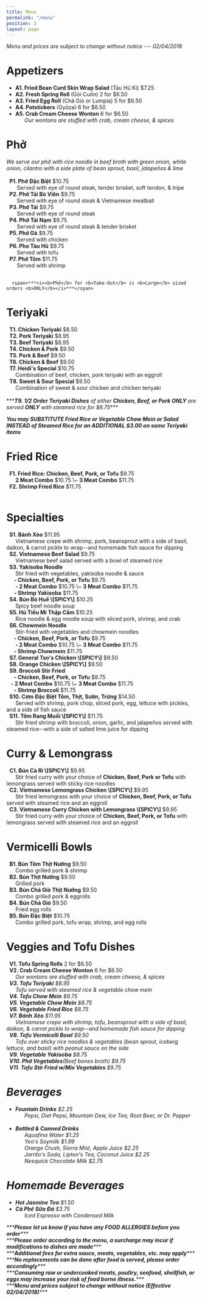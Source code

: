 ```yaml
---
title: Menu
permalink: "/menu"
position: 2
layout: page
---
```


<span>*<i>Menu and prices are subject to change without notice --- 02/04/2018</i>*</span><br/>
<p>
<h1>Appetizers</h1>
<ul>
<li><b>A1. Fried Bean Curd Skin Wrap Salad</b> (Tàu Hũ Ki) $7.25</li>
<li><b>A2. Fresh Spring Roll</b> (Gỏi Cuốn) 2 for $6.50</li>
<li><b>A3. Fried Egg Roll</b> (Chả Giò or Lumpia) 5 for $6.50</li>
<li><b>A4. Potstickers</b> (Gyōza) 6 for $6.50</li>
<li><b>A5. Crab Cream Cheese Wonton</b> 6 for $6.50</li>
<span>      <i>Our wontons are stuffed with crab, cream cheese, & spices</i></span>
</ul>
</p>

<p>
<h1>Phở</h1>
<span><i>We serve our phở with rice noodle in beef broth with green onion, white onion, cilantro with a side plate of bean sprout, basil, jalapeños & lime</i></span> <br/><br/>
<span>  <b>P1. Phở Đặc Biệt</b> $10.75</span><br/>
<span>       Served with eye of round steak, tender brisket, soft tendon, & tripe</span><br/>
<span>  <b>P2. Phở Tái Bò Viên</b> $9.75</span><br/>
<span>       Served with eye of round steak & Vietnamese meatball</span><br/>
<span>  <b>P3. Phở Tái</b> $9.75</span><br/>
<span>       Served with eye of round steak</span><br/>
<span>  <b>P4. Phở Tái Nạm</b> $9.75</span><br/>
<span>       Served with eye of round steak & tender brisket</span><br/>
<span>  <b>P5. Phở Gà</b> $9.75</span><br/>
<span>       Served with chicken</span><br/>
<span>  <b>P6. Pho Tàu Hũ</b> $9.75</span><br/><span>       Served with tofu</span><br/>
<span>  <b>P7. Phở Tôm</b> $11.75</span><br/>
<span>       Served with shrimp</span><br/><br/>

      <span>***<i><b>Phở</b> for <b>Take-Out</b> is <b>Large</b> sized orders <b>ONLY</b></i>***</span>

</p>

<p>
<h1>Teriyaki</h1>
<span>  <b>T1. Chicken Teriyaki</b> $8.50</span><br/>
<span>  <b>T2. Pork Teriyaki</b> $8.95</span><br/>
<span>  <b>T3. Beef Teriyaki</b> $8.95</span><br/>
<span>  <b>T4. Chicken & Pork</b> $9.50</span><br/>
<span>  <b>T5. Pork & Beef</b> $9.50</span><br/>
<span>  <b>T6. Chicken & Beef</b> $9.50</span><br/>
<span>  <b>T7. Heidi's Special</b> $10.75</span><br/>
<span>      Combination of beef, chicken, pork teriyaki with an eggroll</span><br/>
<span>  <b>T8. Sweet & Sour Special</b> $9.50</span><br/>
<span>      Combination of sweet & sour chicken and chicken teriyaki</span><br/><br/>
<span>***<i><b>T9. 1/2 Order Teriyaki Dishes</b> of either <b>Chicken, Beef, or Pork ONLY</b> are served <b>ONLY</b> with steamed rice for $6.75</i>***</span> <br/>

<span>***<i><b>You may SUBSTITUTE Fried Rice or Vegetable Chow Mein or Salad INSTEAD of Steamed Rice for an ADDITIONAL $3.00 on some Teriyaki items</b></i>***</span>
</p>


<p>
<h1>Fried Rice</h1>
<span>  <b>F1. Fried Rice: Chicken, Beef, Pork, or Tofu</b> $9.75</span><br/>
<span>      <b>2 Meat Combo</b> $10.75 \~ <b>3 Meat Combo</b> $11.75</span><br/>
<span>  <b>F2. Shrimp Fried Rice</b> $11.75</span><br/><br/>

</p>

<p>
<h1>Specialties</h1>
<span>  <b>S1. Bánh Xèo</b> $11.95</span><br/>
<span>      Vietnamese crepe with shrimp, pork, beansprout with a side of basil, daikon, & carrot pickle to wrap--and homemade fish sauce for dipping</span><br/>
<span>  <b>S2. Vietnamese Beef Salad</b> $9.75</span><br/>
<span>      Vietnamese beef salad served with a bowl of steamed rice</span><br/>
<span>  <b>S3. Yakisoba Noodle</b></span> <br/>
<span>      Stir fried with vegetables, yakisoba noodle & sauce</span><br/>
<span>	    <b>&nbsp;&nbsp;&nbsp;&nbsp;&nbsp;&nbsp;- Chicken, Beef, Pork, or Tofu</b> $9.75 </span> <br/>
<span>      <b>- 2 Meat Combo</b> $10.75 \~ <b>3 Meat Combo</b> $11.75</span><br/>
<span>		<b>&nbsp;&nbsp;&nbsp;&nbsp;&nbsp;&nbsp;- Shrimp Yakisoba</b> $11.75</span><br/>
<span>  <b>S4. Bún Bò Huế \[SPICY\]</b> $10.25</span><br/>
<span>      Spicy beef noodle soup</span><br/>
<span>  <b>S5. Hủ Tiếu Mi Thập Cẩm</b> $10.25</span><br/>
<span>      Rice noodle & egg noodle soup with sliced pork, shrimp, and crab</span><br/>
<span>  <b>S6. Chowmein Noodle</b></span><br/>
<span>      Stir-fried with vegetables and chowmein noodles </span><br/>
<span>	    <b>&nbsp;&nbsp;&nbsp;&nbsp;&nbsp;&nbsp;- Chicken, Beef, Pork, or Tofu</b> $9.75</span> <br/>
<span>      <b>- 2 Meat Combo</b> $10.75 \~ <b>3 Meat Combo</b> $11.75</span><br/>
<span>	    <b>&nbsp;&nbsp;&nbsp;&nbsp;&nbsp;&nbsp;- Shrimp Chowmein</b> $11.75</span><br/>
<span>  <b>S7. General Tso's Chicken \[SPICY\]</b> $9.50</span><br/>
<span>  <b>S8. Orange Chicken \[SPICY\]</b> $9.50</span><br/>
<span>  <b>S9. Broccoli Stir Fried</b></span><br/>
<span>	       <b>&nbsp;&nbsp;&nbsp;&nbsp;&nbsp;&nbsp;- Chicken, Beef, Pork, or Tofu</b> $9.75</span> <br/>
<span>         <b>- 2 Meat Combo</b> $10.75 \~ <b>3 Meat Combo</b> $11.75</span><br/>
<span>         <b>&nbsp;&nbsp;&nbsp;&nbsp;&nbsp;&nbsp;- Shrimp Broccoli</b> $11.75</span><br/>
<span>  <b>S10. Cơm Đặc Biệt Tôm, Thịt, Sườn, Trứng</b> $14.50</span><br/>
<span>      Served with shrimp, pork chop, sliced pork, egg, lettuce with pickles,
and a side of fish sauce</span><br/>
<span>  <b>S11. Tôm Rang Muối \[SPICY\]</b> $11.75</span><br/>
<span>      Stir fried shrimp with broccoli, onion, garlic, and jalapeños served with steamed rice--with a side of salted lime juice for dipping</span><br/>
</p>

<p>
<h1>Curry & Lemongrass</h1>
<span>  <b>C1. Bún Cà Ri \[SPICY\]</b> $9.95</span><br/>
<span>      Stir fried curry with your choice of <b>Chicken, Beef, Pork or Tofu</b> with lemongrass served with sticky rice noodles</span><br/>
<span>  <b>C2. Vietnamese Lemongrass Chicken \[SPICY\]</b> $9.95</span><br/>
<span>      Stir fried lemongrass with your choice of <b>Chicken, Beef, Pork, or Tofu</b> served with steamed rice and an eggroll</span><br/>
<span>  <b>C3. Vietnamese Curry Chicken with Lemongrass \[SPICY\]</b> $9.95</span><br/>
<span>      Stir fried curry with your choice of <b>Chicken, Beef, Pork, or Tofu</b> with lemongrass served with steamed rice and an eggroll</span><br/>
</p>

<p>
<h1>Vermicelli Bowls</h1>
<span>  <b>B1. Bún Tôm Thịt Nướng</b> $9.50</span><br/>
<span>      Combo grilled pork & shrimp</span><br/>
<span>  <b>B2. Bún Thịt Nướng</b> $9.50</span><br/>
<span>      Grilled pork</span><br/>
<span>  <b>B3. Bún Chả Giò Thịt Nướng</b> $9.50</span><br/>
<span>      Combo grilled pork & eggrolls</span><br/>
<span>  <b>B4. Bún Chả Giò</b> $9.50</span><br/>
<span>      Fried egg rolls</span><br/>
<span>  <b>B5. Bún Đặc Biệt</b> $10.75</span><br/>
<span>      Combo grilled pork, tofu wrap, shrimp, and egg rolls</span><br/>
</p>

<p>
<h1>Veggies and Tofu Dishes</h1>
<span>  <b>V1. Tofu Spring Rolls</b> 2 for $6.50</span><br/>
<span>  <b>V2. Crab Cream Cheese Wonton</b> 6 for $6.50</span><br/>
<span>      <i>Our wontons are stuffed with crab, cream cheese, & spices</span><br/>           <span>  <b>V3. Tofu Teriyaki</b> $8.95</span><br/>
<span>      Tofu served with steamed rice & vegetable chow mein</span><br/>
<span>  <b>V4. Tofu Chow Mein</b> $9.75</span><br/>
<span>  <b>V5. Vegetable Chow Mein</b> $8.75</span><br/>
<span>  <b>V6. Vegetable Fried Rice</b> $8.75</span><br/>
<span>  <b>V7. Bánh Xèo</b> $11.95</span><br/>
<span>      Vietnamese crepe with shrimp, tofu, beansprout with a side of basil, daikon, & carrot pickle to wrap--and homemade fish sauce for dipping</span><br/>
<span>  <b>V8. Tofu Vermicelli Bowl</b> $9.50</span><br/>
<span>      Tofu over sticky rice noodles & vegetables (bean sprout, iceberg lettuce, and basil) with peanut sauce on the side</span><br/>
<span>  <b>V9. Vegetable Yakisoba</b> $8.75</span><br/>
<span>  <b>V10. Phở Vegetables</b>(Beef bones broth) $9.75</span><br/>
<span>  <b>V11. Tofu Stir Fried w/Mix Vegetables </b> $9.75</span><br/>

<p>
<h1>Beverages</h1>
<ul>
<li><b>Fountain Drinks</b> $2.25</li>
<span>      <i>Pepsi, Diet Pepsi, Mountain Dew, Ice Tea, Root Beer, or Dr. Pepper</i></span><br/><br/>
<li><b>Bottled & Canned Drinks</b></li>
<span>      <i>Aquafina Water</i> $1.25</span><br/>
<span>      <i>Yeo's Soymilk</i> $1.99</span><br/>
<span>      <i>Orange Crush, Sierra Mist, Apple Juice</i> $2.25</span><br/>
<span>      <i>Jarrito's Soda, Lipton's Tea, Coconut Juice</i> $2.25</span><br/>
<span>      <i>Nesquick Chocolate Milk</i> $2.75</span><br/>
</ul>
</p>

<p>
<h1>Homemade Beverages</h1>
<ul>
<li><b>Hot Jasmine Tea</b> $1.50</li>
<li><b>Cà Phê Sữa Đá</b> $3.75</li>
<span>      <i>Iced Espresso with Condensed Milk</i></span><br/>
</ul>
</p>

<p>
<span>***<i><b>Please let us know if you have any FOOD ALLERGIES before you order</b></i>***</span><br/>
<span>***<i><b>Please order according to the menu, a surcharge may incur if modifications to dishes are made</b></i>***</span><br/>
<span>***<i><b>Additional fees for extra sauce, meats, vegetables, etc. may apply</b></i>***</span><br/>
<span>***<i><b>No replacements can be done after food is served, please order accordingly</b></i>***</span><br/>
<span>***<i><b>Consuming raw or undercooked meats, poultry, seafood, shellfish, or eggs may increase your risk of food borne illness.</b></i>***</span><br/>
<span>***<i><b>Menu and prices subject to change without notice (Effective 02/04/2018)</b></i>***</span><br/>

<br/><br/>